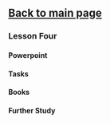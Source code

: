 ## [Back to main page](/README.md)

### Lesson Four

#### Powerpoint 

#### Tasks

#### Books

#### Further Study